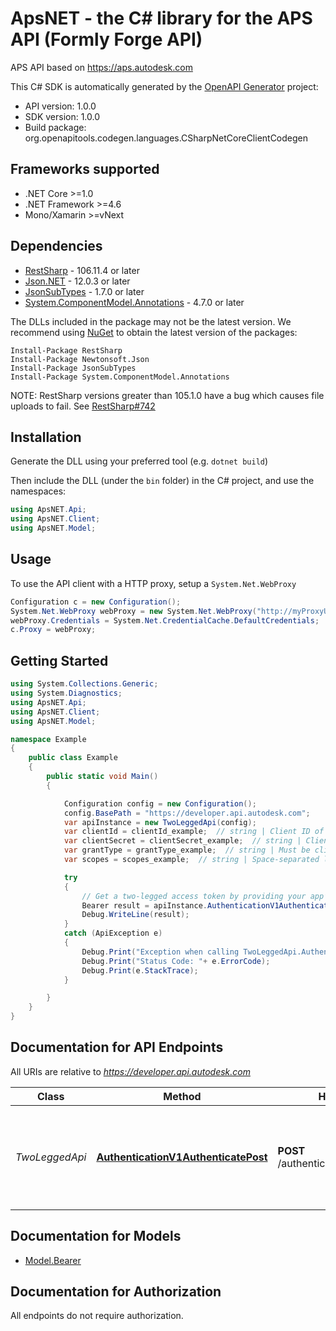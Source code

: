 # ApsNET - the C# library for the APS API (Formly Forge API)

APS API based on https://aps.autodesk.com

This C# SDK is automatically generated by the [OpenAPI Generator](https://openapi-generator.tech) project:

- API version: 1.0.0
- SDK version: 1.0.0
- Build package: org.openapitools.codegen.languages.CSharpNetCoreClientCodegen

<a name="frameworks-supported"></a>
## Frameworks supported
- .NET Core >=1.0
- .NET Framework >=4.6
- Mono/Xamarin >=vNext

<a name="dependencies"></a>
## Dependencies

- [RestSharp](https://www.nuget.org/packages/RestSharp) - 106.11.4 or later
- [Json.NET](https://www.nuget.org/packages/Newtonsoft.Json/) - 12.0.3 or later
- [JsonSubTypes](https://www.nuget.org/packages/JsonSubTypes/) - 1.7.0 or later
- [System.ComponentModel.Annotations](https://www.nuget.org/packages/System.ComponentModel.Annotations) - 4.7.0 or later

The DLLs included in the package may not be the latest version. We recommend using [NuGet](https://docs.nuget.org/consume/installing-nuget) to obtain the latest version of the packages:
```
Install-Package RestSharp
Install-Package Newtonsoft.Json
Install-Package JsonSubTypes
Install-Package System.ComponentModel.Annotations
```

NOTE: RestSharp versions greater than 105.1.0 have a bug which causes file uploads to fail. See [RestSharp#742](https://github.com/restsharp/RestSharp/issues/742)

<a name="installation"></a>
## Installation
Generate the DLL using your preferred tool (e.g. `dotnet build`)

Then include the DLL (under the `bin` folder) in the C# project, and use the namespaces:
```csharp
using ApsNET.Api;
using ApsNET.Client;
using ApsNET.Model;
```
<a name="usage"></a>
## Usage

To use the API client with a HTTP proxy, setup a `System.Net.WebProxy`
```csharp
Configuration c = new Configuration();
System.Net.WebProxy webProxy = new System.Net.WebProxy("http://myProxyUrl:80/");
webProxy.Credentials = System.Net.CredentialCache.DefaultCredentials;
c.Proxy = webProxy;
```

<a name="getting-started"></a>
## Getting Started

```csharp
using System.Collections.Generic;
using System.Diagnostics;
using ApsNET.Api;
using ApsNET.Client;
using ApsNET.Model;

namespace Example
{
    public class Example
    {
        public static void Main()
        {

            Configuration config = new Configuration();
            config.BasePath = "https://developer.api.autodesk.com";
            var apiInstance = new TwoLeggedApi(config);
            var clientId = clientId_example;  // string | Client ID of the app
            var clientSecret = clientSecret_example;  // string | Client secret of the app
            var grantType = grantType_example;  // string | Must be client_credentials (default to "client_credentials")
            var scopes = scopes_example;  // string | Space-separated list of required scopes Note: A URL-encoded space is %20. * See the [Scopes](https://aps.autodesk.com/en/docs/oauth/v1/overview/scopes) page for more information on when scopes are required.  (optional) 

            try
            {
                // Get a two-legged access token by providing your app’s client ID and secret.
                Bearer result = apiInstance.AuthenticationV1AuthenticatePost(clientId, clientSecret, grantType, scopes);
                Debug.WriteLine(result);
            }
            catch (ApiException e)
            {
                Debug.Print("Exception when calling TwoLeggedApi.AuthenticationV1AuthenticatePost: " + e.Message );
                Debug.Print("Status Code: "+ e.ErrorCode);
                Debug.Print(e.StackTrace);
            }

        }
    }
}
```

<a name="documentation-for-api-endpoints"></a>
## Documentation for API Endpoints

All URIs are relative to *https://developer.api.autodesk.com*

Class | Method | HTTP request | Description
------------ | ------------- | ------------- | -------------
*TwoLeggedApi* | [**AuthenticationV1AuthenticatePost**](docs/TwoLeggedApi.md#authenticationv1authenticatepost) | **POST** /authentication/v1/authenticate | Get a two-legged access token by providing your app’s client ID and secret.


<a name="documentation-for-models"></a>
## Documentation for Models

 - [Model.Bearer](docs/Bearer.md)


<a name="documentation-for-authorization"></a>
## Documentation for Authorization

All endpoints do not require authorization.
